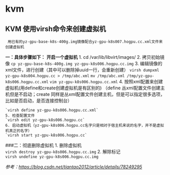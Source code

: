 # kvm
## KVM 使用virsh命令来创建虚拟机
     用已有的yz-gpu-base-k8s-400g.img镜像配合yz-gpu-k8s007.hogpu.cc.xml文件来创建虚拟机
**一：具体步骤如下：**
**开启一个虚拟机**
    1. cd /var/lib/libvirt/images/
    2. 拷贝初始镜像
    `cp yz-gpu-base-k8s-400g.img yz-gpu-k8s006.hogpu.cc.img`
    3. 编辑镜像的xml文件，进行创建（其中可以删除掉uuid一行，会重新创建）
    `virsh dumpxml yz-gpu-k8s004.hogpu.cc > /tmp/abc.xml`
    `mv /tmp/abc.xml /tmp/yz-gpu-k8s006.hogpu.cc.xml` 
    `vim yz-gpu-k8s006.hogpu.cc.xml`
    4. 按照xml配置来创建虚拟机(用define和create创建虚拟机是有区别的)
    （define  丛xml配置文件创建主机但是不启动；create  同样是丛xml配置文件创建主机，但是可以指定很多选项，比如是否启动，是否连接控制台）
   
    `virsh define yz-gpu-k8s006.hogpu.cc.xml`
    5. 检查配置文件 
    `virsh edit yz-gpu-k8s006.hogpu.cc`
    6. 启动虚拟机（yz-gpu-k8s006.hogpu.cc名字只是相对于宿主机来说的名字，并不是虚拟机真正的名字）
    `virsh start yz-gpu-k8s006.hogpu.cc`
###二：彻底删除虚拟机
    1. 删除虚拟机   
    `virsh destroy yz-gpu-k8s006.hogpu.cc.img`
    2. 解除标记     
    `virsh undefine yz-gpu-k8s006.hogpu.cc.img`

*参考：https://blog.csdn.net/tiantao2012/article/details/78249295*
